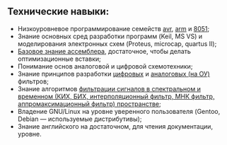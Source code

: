 Технические навыки:
--

- Низкоуровневое программирование семейств [avr](avr), [arm](microproc) и [8051](8051);
- Знание основных сред разработки программ (Keil, MS VS) и моделирования электронных схем (Proteus, microcap, quartus II);
- [Базовое знание ассемблера](8051), достаточное, чтобы делать оптимизационные вставки;
- Понимание основ аналоговой и цифровой схемотехники;
- Знание принципов разработки [цифровых](filters/kurs) и [аналоговых (на ОУ)](filters/KURSOVAYa.pdf) фильтров;
- Знание алгоритмов [фильтрации сигналов в спектральном и временном (КИХ, БИХ, интерполяционный фильтр, МНК фильтр, аппромаксимационный фильтр) пространстве](MetUstrCifrObr);
- Владение GNU/Linux на уровне уверенного пользователя (Gentoo, Debian — используемые дистрибутивы);
- Знание английского на достаточном, для чтения документации, уровне.

